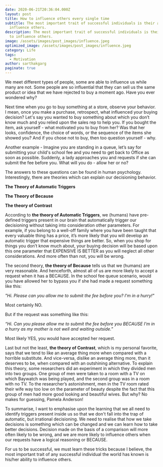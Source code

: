```yaml
---
date: 2020-06-21T20:36:04.000Z
layout: post
title: How to influence others every single time
subtitle: The most important trait of successful individuals is their ability to
  influence others.
description: The most important trait of successful individuals is their ability
  to influence others.
image: /assets/images/post_images/influence.jpeg
optimized_image: /assets/images/post_images/influence.jpeg
category: Life
tags:
  - Motivation
author: sarthakgarg
paginate: true
---
```

We meet different types of people, some are able to influence us while many are not. Some people are so influential that they can sell us the same product or idea that we have rejected to buy a moment ago. Have you ever wondered why?

Next time when you go to buy something at a store, observe your behavior. I mean, once you make a purchase, retrospect, what influenced your buying decision? Let's say you wanted to buy something about which you don’t know much and you relied upon the sales rep to help you. If you bought the item, ask yourself - what motivated you to buy from her? Was that her looks, confidence, the choice of words, or the sequence of the items she showed you? And if you chose not to buy, then too question yourself - why. 

Another example - Imagine you are standing in a queue, let’s say for submitting your child's school fee and you need to get back to Office as soon as possible. Suddenly, a lady approaches you and requests if she can submit the fee before you. What will you do - allow her or no?

The answers to these questions can be found in human psychology. Interestingly, there are theories which can explain our decisioning behavior. 

**The Theory of Automatic Triggers** 

**The Theory of Because** 

**The theory of Contrast** 

According to **the theory of Automatic Triggers**, we (humans) have pre-defined triggers present in our brain that automatically trigger our decisioning without taking into consideration other parameters. For example, if you belong to a well-off family where you have been taught that every valuable thing has a price, it’s more likely that you will develop an automatic trigger that expensive things are better. So, when you shop for things you don’t know much about, your buying decision will be based upon this one parameter that EXPENSIVE IS BETTER as you will neglect all other considerations. And more often than not, you will be wrong.

The second theory, **the theory of Because** tells us that we (humans) are very reasonable. And henceforth, almost all of us are more likely to accept a request when it has a BECAUSE. In the school fee queue scenario, would you have allowed her to bypass you if she had made a request something like this:  

*"Hi. Please can you allow me to submit the fee before you? I'm in a hurry!"* 

Most certainly NO. 

But if the request was something like this:

*“Hi. Can you please allow me to submit the fee before you BECAUSE I'm in a hurry as my mother is not well and waiting outside.”* 

Most likely YES, you would have accepted her request.

Last but not the least, **the theory of Contrast**, which is my personal favorite, says that we tend to like an average thing more when compared with a horrible substitute. And vice-versa, dislike an average thing more, than it deserves to be, when compared with an outshining alternative. To explain this theory, some researchers did an experiment in which they divided men into two groups. One group of men were taken to a room with a TV on which Baywatch was being played, and the second group was in a room with no TV. To the researcher’s astonishment, men in the TV room rated their wife way too low on the parameter of beauty despite the fact that this group of men had more good looking and beautiful wives. But why? No makes for guessing, Pamela Anderson!

To summarise, I want to emphasise upon the learning that we all need to identify triggers present inside us so that we don't fall into the trap of automatic, but irrational decisioning. We need to realise that how we take decisions is something which can be changed and we can learn how to take better decisions. Decision made on the basis of a comparison will more often likely to be wrong, and we are more likely to influence others when our requests have a logical reasoning or BECAUSE.

For us to be successful, we must learn these tricks because I believe, the most important trait of any successful individual the world has known is his/her ability to influence others.